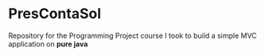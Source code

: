 # PresContaSol
Repository for the Programming Project course I took to build a simple MVC application on **pure java**
